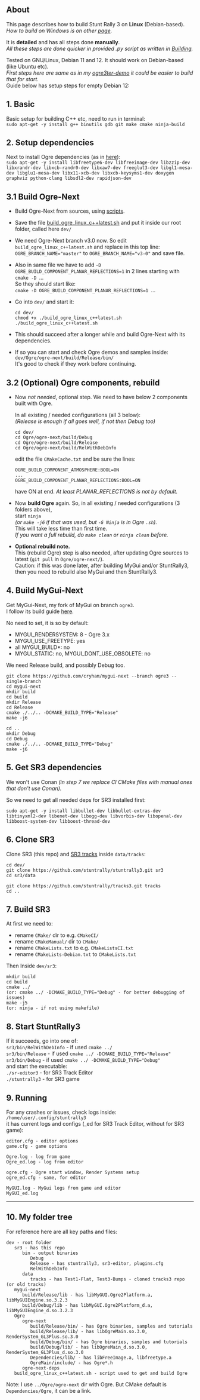 ## About

This page describes how to build Stunt Rally 3 on **Linux** (Debian-based).  
_How to build on Windows is on other [page](BuildingVS.md)._  

It is **detailed** and has all steps done **manually**.  
_All these steps are done quicker in provided .py script as written in [Building](Building.md)._  

Tested on GNU/Linux, Debian 11 and 12. It should work on Debian-based (like Ubuntu etc).  
_First steps here are same as in my [ogre3ter-demo](https://github.com/cryham/ogre3ter-demo/) it could be easier to build that for start._  
Guide below has setup steps for empty Debian 12:  

## 1. Basic

Basic setup for building C++ etc, need to run in terminal:  
`sudo apt-get -y install g++ binutils gdb git make cmake ninja-build`

## 2. Setup dependencies

Next to install Ogre dependencies (as in [here](https://github.com/OGRECave/ogre-next#dependencies-linux)):  
`sudo apt-get -y install libfreetype6-dev libfreeimage-dev libzzip-dev libxrandr-dev libxcb-randr0-dev libxaw7-dev freeglut3-dev libgl1-mesa-dev libglu1-mesa-dev libx11-xcb-dev libxcb-keysyms1-dev doxygen graphviz python-clang libsdl2-dev rapidjson-dev`

## 3.1 Build Ogre-Next

- Build Ogre-Next from sources, using [scripts](https://github.com/OGRECave/ogre-next/tree/master/Scripts/BuildScripts/output).  

- Save the file [build_ogre_linux_c++latest.sh](https://raw.githubusercontent.com/OGRECave/ogre-next/master/Scripts/BuildScripts/output/build_ogre_linux_c%2B%2Blatest.sh) and put it inside our root folder, called here `dev/`

- We need Ogre-Next branch v3.0 now. So edit `build_ogre_linux_c++latest.sh` and replace in this top line:  
  `OGRE_BRANCH_NAME="master"` to `OGRE_BRANCH_NAME="v3-0"` and save file.

- Also in same file we have to add `-D OGRE_BUILD_COMPONENT_PLANAR_REFLECTIONS=1` 
  in 2 lines starting with `cmake -D `...  
  So they should start like:  
	`cmake -D OGRE_BUILD_COMPONENT_PLANAR_REFLECTIONS=1 `...

- Go into `dev/` and start it:  
  ```
  cd dev/
  chmod +x ./build_ogre_linux_c++latest.sh
  ./build_ogre_linux_c++latest.sh
  ```

- This should succeed after a longer while and build Ogre-Next with its dependencies.

- If so you can start and check Ogre demos and samples inside:  
  `dev/Ogre/ogre-next/build/Release/bin/`  
  It's good to check if they work before continuing.

## 3.2 (Optional) Ogre components, rebuild
- Now *not needed*, optional step. We need to have below 2 components built with Ogre.
  
  In all existing / needed configurations (all 3 below):  
  _(Release is enough if all goes well, if not then Debug too)_
  ```
  cd dev/
  cd Ogre/ogre-next/build/Debug
  cd Ogre/ogre-next/build/Release
  cd Ogre/ogre-next/build/RelWithDebInfo
  ```
  edit the file `CMakeCache.txt` and be sure the lines:
  ```
  OGRE_BUILD_COMPONENT_ATMOSPHERE:BOOL=ON
  ...
  OGRE_BUILD_COMPONENT_PLANAR_REFLECTIONS:BOOL=ON
  ```
  have ON at end. _At least PLANAR_REFLECTIONS is not by default._

- Now **build Ogre** again. So, in all existing / needed configurations (3 folders above),  
  start `ninja`  
  _(or `make -j6` if that was used, but `-G Ninja` is in Ogre `.sh`)._  
  This will take less time than first time.  
  _If you want a full rebuild, do `make clean` or `ninja clean` before._

- **Optional rebuild note.**  
  This (rebuild Ogre) step is also needed, after updating Ogre sources to latest (`git pull` in `Ogre/ogre-next/`).  
  Caution: if this was done later, after building MyGui and/or StuntRally3,  
  then you need to rebuild also MyGui and then StuntRally3.
 
## 4. Build MyGui-Next

Get MyGui-Next, my fork of MyGui on branch `ogre3`.  
I follow its build guide [here](https://github.com/cryham/mygui-next/tree/ogre3).  

No need to set, it is so by default:  
   - MYGUI_RENDERSYSTEM: 8 - Ogre 3.x
   - MYGUI_USE_FREETYPE: yes
   - all MYGUI_BUILD*: no
   - MYGUI_STATIC: no, MYGUI_DONT_USE_OBSOLETE: no

We need Release build, and possibly Debug too.  
```
git clone https://github.com/cryham/mygui-next --branch ogre3 --single-branch
cd mygui-next
mkdir build
cd build
mkdir Release
cd Release
cmake ./../.. -DCMAKE_BUILD_TYPE="Release"
make -j6

cd ..
mkdir Debug
cd Debug
cmake ./../.. -DCMAKE_BUILD_TYPE="Debug"
make -j6
```

## 5. Get SR3 dependencies

We won't use Conan _(in step 7 we replace CI CMake files with manual ones that don't use Conan)._

So we need to get all needed deps for SR3 installed first:

`sudo apt-get -y install libbullet-dev libbullet-extras-dev libtinyxml2-dev libenet-dev libogg-dev libvorbis-dev libopenal-dev libboost-system-dev libboost-thread-dev`


## 6. Clone SR3

Clone SR3 (this repo) and [SR3 tracks](https://github.com/stuntrally/tracks3) inside `data/tracks`:  
```
cd dev/
git clone https://github.com/stuntrally/stuntrally3.git sr3
cd sr3/data

git clone https://github.com/stuntrally/tracks3.git tracks
cd ..
```

## 7. Build SR3

At first we need to:
- rename `CMake/` dir to e.g. `CMakeCI/`
- rename `CMakeManual/` dir to `CMake/`
- rename `CMakeLists.txt` to e.g. `CMakeListsCI.txt`
- rename `CMakeLists-Debian.txt` to `CMakeLists.txt`

Then Inside `dev/sr3`:
```
mkdir build
cd build
cmake ../
(or: cmake ../ -DCMAKE_BUILD_TYPE="Debug" - for better debugging of issues)
make -j5
(or: ninja - if not using makefile)
```

## 8. Start StuntRally3

If it succeeds, go into one of:  
`sr3/bin/RelWithDebInfo` - if used `cmake ../`  
`sr3/bin/Release` - if used `cmake ../ -DCMAKE_BUILD_TYPE="Release"`  
`sr3/bin/Debug` - if used `cmake ../ -DCMAKE_BUILD_TYPE="Debug"`  
and start the executable:  
`./sr-editor3` - for SR3 Track Editor  
`./stuntrally3` - for SR3 game  

## 9. Running

For any crashes or issues, check logs inside:  
`/home/user/.config/stuntrally3`  
it has current logs and configs (_ed for SR3 Track Editor, without for SR3 game):
```
editor.cfg - editor options
game.cfg - game options

Ogre.log - log from game
Ogre_ed.log - log from editor

ogre.cfg - Ogre start window, Render Systems setup
ogre_ed.cfg - same, for editor

MyGUI.log - MyGui logs from game and editor
MyGUI_ed.log
```

----
## 10. My folder tree

For reference here are all key paths and files:
```
dev - root folder
   sr3 - has this repo
      bin - output binaries
         Debug
         Release - has stuntrally3, sr3-editor, plugins.cfg
         RelWithDebInfo
      data
         tracks - has Test1-Flat, Test3-Bumps - cloned tracks3 repo (or old tracks)
   mygui-next
      build/Release/lib - has libMyGUI.Ogre2Platform.a, libMyGUIEngine.so.3.2.3
      build/Debug/lib - has libMyGUI.Ogre2Platform_d.a, libMyGUIEngine_d.so.3.2.3
   Ogre
      ogre-next
         build/Release/bin/ - has Ogre binaries, samples and tutorials
         build/Release/lib/ - has libOgreMain.so.3.0, RenderSystem_GL3Plus.so.3.0
         build/Debug/bin/ - has Ogre binaries, samples and tutorials
         build/Debug/lib/ - has libOgreMain_d.so.3.0, RenderSystem_GL3Plus_d.so.3.0
         Dependencies/lib/ - has libFreeImage.a, libfreetype.a
         OgreMain/include/ - has Ogre*.h
      ogre-next-deps
   build_ogre_linux_c++latest.sh - script used to get and build Ogre

```
Note: I use `../Ogre/ogre-next` dir with Ogre. But CMake default is `Dependencies/Ogre`, it can be a link.
